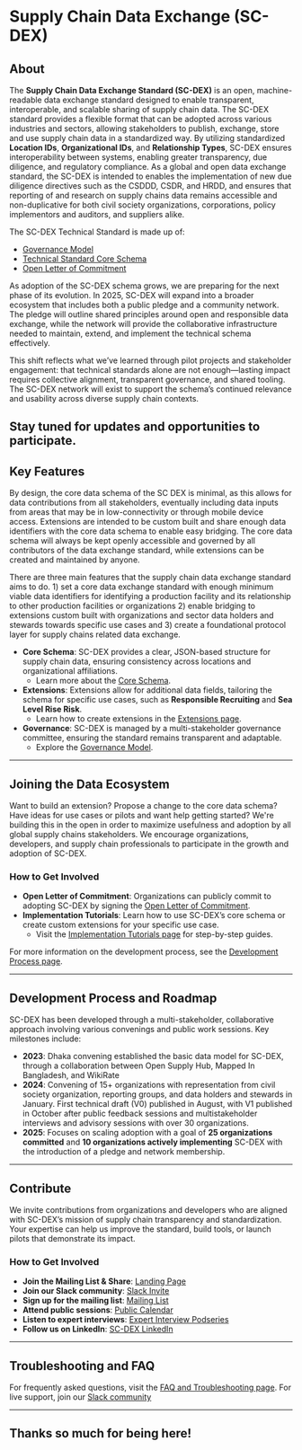 # **Supply Chain Data Exchange (SC-DEX)**

## **About**

The **Supply Chain Data Exchange Standard (SC-DEX)** is an open, machine-readable data exchange standard designed to enable transparent, interoperable, and scalable sharing of supply chain data. The SC-DEX standard provides a flexible format that can be adopted across various industries and sectors, allowing stakeholders to publish, exchange, store and use supply chain data in a standardized way. By utilizing standardized **Location IDs**, **Organizational IDs**, and **Relationship Types**, SC-DEX ensures interoperability between systems, enabling greater transparency, due diligence, and regulatory compliance. As a global and open data exchange standard, the SC-DEX is intended to enables the implementation of new due diligence directives such as the CSDDD, CSDR, and HRDD, and ensures that reporting of and research on supply chains data remains accessible and non-duplicative for both civil society organizations, corporations, policy implementors and auditors, and suppliers alike.

The SC-DEX Technical Standard is made up of:
- [Governance Model](https://docs.google.com/document/d/1m4GJPTr-9cg9yE2G0cyFhhNl5qFRK6j8phr9oVKKgg4/edit)
- [Technical Standard Core Schema](https://github.com/opensupplyhub/supplychaindata.exchange/tree/main/schema)
- [Open Letter of Commitment](https://docs.google.com/document/d/1jRSpEStuhcdS_8SxBHLoW7PWaYlCTEtC1MLYJf_5avo/edit)

As adoption of the SC-DEX schema grows, we are preparing for the next phase of its evolution. In 2025, SC-DEX will expand into a broader ecosystem that includes both a public pledge and a community network. The pledge will outline shared principles around open and responsible data exchange, while the network will provide the collaborative infrastructure needed to maintain, extend, and implement the technical schema effectively.

This shift reflects what we’ve learned through pilot projects and stakeholder engagement: that technical standards alone are not enough—lasting impact requires collective alignment, transparent governance, and shared tooling. The SC-DEX network will exist to support the schema’s continued relevance and usability across diverse supply chain contexts.

Stay tuned for updates and opportunities to participate.
---

## **Key Features**

By design, the core data schema of the SC DEX is minimal, as this allows for data contributions from all stakeholders, eventually including data inputs from areas that may be in low-connectivity or through mobile device access. Extensions are intended to be custom built and share enough data identifiers with the core data schema to enable easy bridging. The core data schema will always be kept openly accessible and governed by all contributors of the data exchange standard, while extensions can be created and maintained by anyone.

There are three main features that the supply chain data exchange standard aims to do. 1) set a core data exchange standard with enough minimum viable data identifiers for identifying a production facility and its relationship to other production facilities or organizations 2) enable bridging to extensions custom built with organizations and sector data holders and stewards towards specific use cases and 3) create a foundational protocol layer for supply chains related data exchange.
  
- **Core Schema**: SC-DEX provides a clear, JSON-based structure for supply chain data, ensuring consistency across locations and organizational affiliations.
    - Learn more about the [Core Schema](https://github.com/opensupplyhub/supplychaindata.exchange/wiki/1.-Core-Schema).
- **Extensions**: Extensions allow for additional data fields, tailoring the schema for specific use cases, such as **Responsible Recruiting** and **Sea Level Rise Risk**.
    - Learn how to create extensions in the [Extensions page](https://github.com/opensupplyhub/supplychaindata.exchange/wiki/2.-Extensions-for-Use-Cases).
- **Governance**: SC-DEX is managed by a multi-stakeholder governance committee, ensuring the standard remains transparent and adaptable.
    - Explore the [Governance Model](https://github.com/opensupplyhub/supplychaindata.exchange/wiki/3.-Governance-Model).

---

## **Joining the Data Ecosystem**

Want to build an extension? Propose a change to the core data schema? Have ideas for use cases or pilots and want help getting started? We're building this in the open in order to maximize usefulness and adoption by all global supply chains stakeholders. We encourage organizations, developers, and supply chain professionals to participate in the growth and adoption of SC-DEX.

### **How to Get Involved**
- **Open Letter of Commitment**: Organizations can publicly commit to adopting SC-DEX by signing the [Open Letter of Commitment](https://github.com/opensupplyhub/supplychaindata.exchange/wiki/5.-Open-Letter-of-Commitment).
- **Implementation Tutorials**: Learn how to use SC-DEX’s core schema or create custom extensions for your specific use case.
    - Visit the [Implementation Tutorials page](https://github.com/opensupplyhub/supplychaindata.exchange/wiki/7.-Implementation-Tutorials) for step-by-step guides.

For more information on the development process, see the [Development Process page](https://github.com/opensupplyhub/supplychaindata.exchange/wiki/4.-Development-Process).

---

## **Development Process and Roadmap**

SC-DEX has been developed through a multi-stakeholder, collaborative approach involving various convenings and public work sessions. Key milestones include:
- **2023**: Dhaka convening established the basic data model for SC-DEX, through a collaboration between Open Supply Hub, Mapped In Bangladesh, and WikiRate
- **2024**: Convening of 15+ organizations with representation from civil society organization, reporting groups, and data holders and stewards in January. First technical draft (V0) published in August, with V1 published in October after public feedback sessions and multistakeholder interviews and advisory sessions with over 30 organizations.
- **2025**: Focuses on scaling adoption with a goal of **25 organizations committed** and **10 organizations actively implementing** SC-DEX with the introduction of a pledge and network membership.

---

## **Contribute**

We invite contributions from organizations and developers who are aligned with SC-DEX’s mission of supply chain transparency and standardization. Your expertise can help us improve the standard, build tools, or launch pilots that demonstrate its impact.

### **How to Get Involved**
- **Join the Mailing List & Share**: [Landing Page](https://supplychaindata.exchange/)
- **Join our Slack community**: [Slack Invite](https://join.slack.com/t/supplychainexchange/shared_invite/zt-2h2f0zvhe-J9ksFAHHtmYCs_I2_Nlr0g)
- **Sign up for the mailing list**: [Mailing List](https://supplychaindata.exchange/)
- **Attend public sessions**: [Public Calendar](https://calendar.google.com/calendar/u/0?cid=Y19mZDRkNWE3OTZlZDlhYTEwOTEwYWYxMGZhYWVkMDkyNDdjY2FjNzEzZWY5Yjc3Y2Y0ZDc4NzRkYjIwMzA0Mzk4QGdyb3VwLmNhbGVuZGFyLmdvb2dsZS5jb20)
- **Listen to expert interviews**: [Expert Interview Podseries](https://open.spotify.com/show/6Wwaw6Y0FqpoAcJmnvKzf1)
- **Follow us on LinkedIn**: [SC-DEX LinkedIn](https://www.linkedin.com/showcase/supply-chain-data-exchange/)

---

## **Troubleshooting and FAQ**

For frequently asked questions, visit the [FAQ and Troubleshooting page](./wiki/FAQ-and-Troubleshooting). For live support, join our [Slack community](https://join.slack.com/t/supplychainexchange/shared_invite/zt-2h2f0zvhe-J9ksFAHHtmYCs_I2_Nlr0g)

---

## Thanks so much for being here!
